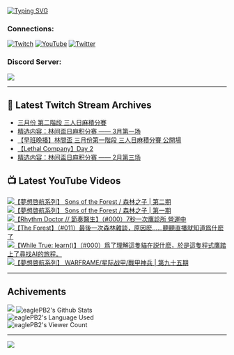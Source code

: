 <!--### Hello people, I'm EaglePB2 - The one who building something for fun 👋
Thank you for standby for this profile.   
The purpose of this profile is coming soon.   
You may come back later, as you wish if this readme.md is updated.   -->

<a href="https://git.io/typing-svg"><img src="https://readme-typing-svg.herokuapp.com?font=Fira+Code&duration=1000&pause=5000&vCenter=true&random=false&width=500&lines=%F0%9F%91%8B+Hello+Everyone%2C+I'm+EaglePB2.;%F0%9F%99%87+Thank+you+for+stopping+by+my+profile.+;%F0%9F%94%AD+%3D%3D%3D%3D+%F0%9F%94%AD;%F0%9F%91%8B+%E4%BD%A0%E5%A5%BD%EF%BC%8C%E6%AD%A1%E8%BF%8E%E4%BE%86%E5%88%B0%E6%88%91%E7%9A%84%E4%BB%A3%E7%A2%BC%E5%BA%AB%E3%80%82;%F0%9F%99%87+%E6%84%9F%E8%AC%9D%E5%89%8D%E4%BE%86%E5%8F%83%E8%A7%80%E5%B0%8F%E5%B1%8B+owo~" alt="Typing SVG" /></a>

### Connections:

[![Twitch](https://img.shields.io/badge/Twitch-9347FF?style=flat-square&logo=twitch&logoColor=white)](https://www.twitch.tv/eaglepb2)
[![YouTube](https://img.shields.io/badge/YouTube-%23FF0000.svg?style=flat-square&logo=YouTube&logoColor=white)](https://www.youtube.com/eaglepb2)
[![Twitter](https://img.shields.io/badge/Twitter-%231DA1F2.svg?style=flat-square&logo=Twitter&logoColor=white)](https://twitter.com/eaglepb2)

### Discord Server:

[![](https://invidget.switchblade.xyz/qKrub9b?theme=dark&language=ch)](https://discord.gg/qKrub9b)

---

## 👾 Latest Twitch Stream Archives
<!-- TWITCH:START -->
- [三月份 第二階段 三人日麻積分賽](https://www.twitch.tv/videos/2089499000)
- [精选内容：林间盃日麻积分赛 —— 3月第一场](https://www.twitch.tv/videos/2082892663)
- [【早班晚播】林間盃 三月份第一階段 三人日麻積分賽 公開場](https://www.twitch.tv/videos/2082791660)
- [【Lethal Company】Day 2](https://www.twitch.tv/videos/2070383451)
- [精选内容：林间盃日麻积分赛 —— 2月第三场](https://www.twitch.tv/videos/2070243227)
<!-- TWITCH:END -->



## 📺 Latest YouTube Videos
<!-- YOUTUBE:START -->
<!-- YOUTUBE:END -->

<!-- BEGIN YOUTUBE-CARDS -->
<a href="https://www.youtube.com/watch?v=3pGoebMY33s">
  <picture>
    <source media="(prefers-color-scheme: dark)" srcset="https://ytcards.demolab.com/?id=3pGoebMY33s&title=%E3%80%90%E5%A4%A2%E6%83%B3%E5%95%93%E8%88%AA%E7%B3%BB%E5%88%97%E3%80%91+Sons+of+the+Forest+%2F+%E6%A3%AE%E6%9E%97%E4%B9%8B%E5%AD%90+%7C+%E7%AC%AC%E4%BA%8C%E6%9C%9F&lang=zh&timestamp=1710492681&background_color=%230d1117&title_color=%23ffffff&stats_color=%23dedede&max_title_lines=1&width=250&border_radius=5&duration=0">
    <img src="https://ytcards.demolab.com/?id=3pGoebMY33s&title=%E3%80%90%E5%A4%A2%E6%83%B3%E5%95%93%E8%88%AA%E7%B3%BB%E5%88%97%E3%80%91+Sons+of+the+Forest+%2F+%E6%A3%AE%E6%9E%97%E4%B9%8B%E5%AD%90+%7C+%E7%AC%AC%E4%BA%8C%E6%9C%9F&lang=zh&timestamp=1710492681&background_color=%23ffffff&title_color=%2324292f&stats_color=%2357606a&max_title_lines=1&width=250&border_radius=5&duration=0" alt="【夢想啓航系列】 Sons of the Forest / 森林之子 | 第二期" title="【夢想啓航系列】 Sons of the Forest / 森林之子 | 第二期">
  </picture>
</a>
<a href="https://www.youtube.com/watch?v=s2QSOb-z9N4">
  <picture>
    <source media="(prefers-color-scheme: dark)" srcset="https://ytcards.demolab.com/?id=s2QSOb-z9N4&title=%E3%80%90%E5%A4%A2%E6%83%B3%E5%95%93%E8%88%AA%E7%B3%BB%E5%88%97%E3%80%91+Sons+of+the+Forest+%2F+%E6%A3%AE%E6%9E%97%E4%B9%8B%E5%AD%90+%7C+%E7%AC%AC%E4%B8%80%E6%9C%9F&lang=zh&timestamp=1710412730&background_color=%230d1117&title_color=%23ffffff&stats_color=%23dedede&max_title_lines=1&width=250&border_radius=5&duration=20350">
    <img src="https://ytcards.demolab.com/?id=s2QSOb-z9N4&title=%E3%80%90%E5%A4%A2%E6%83%B3%E5%95%93%E8%88%AA%E7%B3%BB%E5%88%97%E3%80%91+Sons+of+the+Forest+%2F+%E6%A3%AE%E6%9E%97%E4%B9%8B%E5%AD%90+%7C+%E7%AC%AC%E4%B8%80%E6%9C%9F&lang=zh&timestamp=1710412730&background_color=%23ffffff&title_color=%2324292f&stats_color=%2357606a&max_title_lines=1&width=250&border_radius=5&duration=20350" alt="【夢想啓航系列】 Sons of the Forest / 森林之子 | 第一期" title="【夢想啓航系列】 Sons of the Forest / 森林之子 | 第一期">
  </picture>
</a>
<a href="https://www.youtube.com/watch?v=WzdVQ13M_mU">
  <picture>
    <source media="(prefers-color-scheme: dark)" srcset="https://ytcards.demolab.com/?id=WzdVQ13M_mU&title=%E3%80%90Rhythm+Doctor+%2F%2F+%E7%AF%80%E5%A5%8F%E9%86%AB%E7%94%9F%E3%80%91%EF%BC%88%23000%EF%BC%897%E7%A7%92%E4%B8%80%E6%AC%A1%E9%B7%B9%E8%A8%BA%E6%89%80+%E7%87%9F%E9%81%8B%E4%B8%AD&lang=zh&timestamp=1710322798&background_color=%230d1117&title_color=%23ffffff&stats_color=%23dedede&max_title_lines=1&width=250&border_radius=5&duration=12200">
    <img src="https://ytcards.demolab.com/?id=WzdVQ13M_mU&title=%E3%80%90Rhythm+Doctor+%2F%2F+%E7%AF%80%E5%A5%8F%E9%86%AB%E7%94%9F%E3%80%91%EF%BC%88%23000%EF%BC%897%E7%A7%92%E4%B8%80%E6%AC%A1%E9%B7%B9%E8%A8%BA%E6%89%80+%E7%87%9F%E9%81%8B%E4%B8%AD&lang=zh&timestamp=1710322798&background_color=%23ffffff&title_color=%2324292f&stats_color=%2357606a&max_title_lines=1&width=250&border_radius=5&duration=12200" alt="【Rhythm Doctor // 節奏醫生】（#000）7秒一次鷹診所 營運中" title="【Rhythm Doctor // 節奏醫生】（#000）7秒一次鷹診所 營運中">
  </picture>
</a>
<a href="https://www.youtube.com/watch?v=csv3JB2kO4Y">
  <picture>
    <source media="(prefers-color-scheme: dark)" srcset="https://ytcards.demolab.com/?id=csv3JB2kO4Y&title=%E3%80%90The+Forest%E3%80%91%EF%BC%88%23011%EF%BC%89%E6%9C%80%E5%BE%8C%E4%B8%80%E6%AC%A1%E6%A3%AE%E6%9E%97%E9%9B%9C%E8%AB%87%EF%BC%8C%E5%8E%9F%E5%9B%A0%E9%BA%BD%E2%80%A6%E2%80%A6%E8%81%BD%E8%81%BD%E7%9B%B4%E6%92%AD%E5%B0%B1%E7%9F%A5%E9%81%93%E7%88%B2%E4%BB%80%E9%BA%BD%E4%BA%86&lang=zh&timestamp=1710220055&background_color=%230d1117&title_color=%23ffffff&stats_color=%23dedede&max_title_lines=1&width=250&border_radius=5&duration=11472">
    <img src="https://ytcards.demolab.com/?id=csv3JB2kO4Y&title=%E3%80%90The+Forest%E3%80%91%EF%BC%88%23011%EF%BC%89%E6%9C%80%E5%BE%8C%E4%B8%80%E6%AC%A1%E6%A3%AE%E6%9E%97%E9%9B%9C%E8%AB%87%EF%BC%8C%E5%8E%9F%E5%9B%A0%E9%BA%BD%E2%80%A6%E2%80%A6%E8%81%BD%E8%81%BD%E7%9B%B4%E6%92%AD%E5%B0%B1%E7%9F%A5%E9%81%93%E7%88%B2%E4%BB%80%E9%BA%BD%E4%BA%86&lang=zh&timestamp=1710220055&background_color=%23ffffff&title_color=%2324292f&stats_color=%2357606a&max_title_lines=1&width=250&border_radius=5&duration=11472" alt="【The Forest】（#011）最後一次森林雜談，原因麽……聽聽直播就知道爲什麽了" title="【The Forest】（#011）最後一次森林雜談，原因麽……聽聽直播就知道爲什麽了">
  </picture>
</a>
<a href="https://www.youtube.com/watch?v=hsYra9oXCDs">
  <picture>
    <source media="(prefers-color-scheme: dark)" srcset="https://ytcards.demolab.com/?id=hsYra9oXCDs&title=%E3%80%90While+True%3A+learn%28%29%E3%80%91%EF%BC%88%23000%EF%BC%89%E7%88%B2%E4%BA%86%E7%90%86%E8%A7%A3%E9%80%99%E9%9A%BB%E8%B2%93%E5%9C%A8%E8%AA%AC%E4%BB%80%E9%BA%BD%EF%BC%8C%E6%96%BC%E6%98%AF%E9%80%99%E9%9A%BB%E7%A8%8B%E5%BC%8F%E9%B7%B9%E8%B8%8F%E4%B8%8A%E4%BA%86%E5%B0%8B%E6%89%BEAI%E7%9A%84%E6%97%85%E7%A8%8B%E3%80%82&lang=zh&timestamp=1710152712&background_color=%230d1117&title_color=%23ffffff&stats_color=%23dedede&max_title_lines=1&width=250&border_radius=5&duration=30318">
    <img src="https://ytcards.demolab.com/?id=hsYra9oXCDs&title=%E3%80%90While+True%3A+learn%28%29%E3%80%91%EF%BC%88%23000%EF%BC%89%E7%88%B2%E4%BA%86%E7%90%86%E8%A7%A3%E9%80%99%E9%9A%BB%E8%B2%93%E5%9C%A8%E8%AA%AC%E4%BB%80%E9%BA%BD%EF%BC%8C%E6%96%BC%E6%98%AF%E9%80%99%E9%9A%BB%E7%A8%8B%E5%BC%8F%E9%B7%B9%E8%B8%8F%E4%B8%8A%E4%BA%86%E5%B0%8B%E6%89%BEAI%E7%9A%84%E6%97%85%E7%A8%8B%E3%80%82&lang=zh&timestamp=1710152712&background_color=%23ffffff&title_color=%2324292f&stats_color=%2357606a&max_title_lines=1&width=250&border_radius=5&duration=30318" alt="【While True: learn()】（#000）爲了理解這隻貓在説什麽，於是這隻程式鷹踏上了尋找AI的旅程。" title="【While True: learn()】（#000）爲了理解這隻貓在説什麽，於是這隻程式鷹踏上了尋找AI的旅程。">
  </picture>
</a>
<a href="https://www.youtube.com/watch?v=ekFKv1A1dmo">
  <picture>
    <source media="(prefers-color-scheme: dark)" srcset="https://ytcards.demolab.com/?id=ekFKv1A1dmo&title=%E3%80%90%E5%A4%A2%E6%83%B3%E5%95%93%E8%88%AA%E7%B3%BB%E5%88%97%E3%80%91+WARFRAME%2F%E6%98%9F%E9%99%85%E6%88%98%E7%94%B2%2F%E6%88%B0%E7%94%B2%E7%A5%9E%E5%85%B5+%7C+%E7%AC%AC%E4%B9%9D%E5%8D%81%E4%BA%94%E6%9C%9F&lang=zh&timestamp=1710067118&background_color=%230d1117&title_color=%23ffffff&stats_color=%23dedede&max_title_lines=1&width=250&border_radius=5&duration=14767">
    <img src="https://ytcards.demolab.com/?id=ekFKv1A1dmo&title=%E3%80%90%E5%A4%A2%E6%83%B3%E5%95%93%E8%88%AA%E7%B3%BB%E5%88%97%E3%80%91+WARFRAME%2F%E6%98%9F%E9%99%85%E6%88%98%E7%94%B2%2F%E6%88%B0%E7%94%B2%E7%A5%9E%E5%85%B5+%7C+%E7%AC%AC%E4%B9%9D%E5%8D%81%E4%BA%94%E6%9C%9F&lang=zh&timestamp=1710067118&background_color=%23ffffff&title_color=%2324292f&stats_color=%2357606a&max_title_lines=1&width=250&border_radius=5&duration=14767" alt="【夢想啓航系列】 WARFRAME/星际战甲/戰甲神兵 | 第九十五期" title="【夢想啓航系列】 WARFRAME/星际战甲/戰甲神兵 | 第九十五期">
  </picture>
</a>
<!-- END YOUTUBE-CARDS -->

---

## Achivements
[![](https://github-profile-trophy.vercel.app/?username=eaglepb2&theme=monokai&no-bg=true&&title=Repositories,Issues,Commit,MultiLanguage)](https://github.com/anuraghazra/github-readme-stats)
<img align="center" alt="eaglePB2's Github Stats" src="https://github-readme-stats.vercel.app/api?username=eaglePB2&show_icons=true&hide_border=true&theme=merko" />
<br>
<img align="center" alt="eaglePB2's Language Used" src="https://github-readme-stats.vercel.app/api/top-langs/?username=eaglePB2&show_icons=true&hide_border=true&theme=merko&layout=compact&langs_count=8" />
<br>
<img align="center" alt="eaglePB2's Viewer Count" src="https://visitcount.itsvg.in/api?id=eaglepb2&label=Profile%20Views&color=3&icon=5&pretty=true" />

<hr>

<!-- RANDOMQUOTE:START -->
![](https://quotes-github-readme.vercel.app/api?type=horizontal&theme=merko)
<!-- RANDOMQUOTE:END -->


<!--
       _____   _   _   _____       _____   _   _   ____   
      |_   _| | | | | |  ___|     |  ___| | \ | | |  _  \  
        | |   | |_| | | |___      | |___  |  \| | | | | | 
        | |   |  _  | |  ___|     |  ___| |     | | | | | 
        | |   | | | | | |___      | |___  | |\  | | |_| | 
        |_|   |_| |_| |_____|     |_____| |_| \_| |____ / 
      
-->
